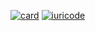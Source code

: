 [![card](https://github-readme-stats.vercel.app/api?username=trackedby&theme=dark)](https://github.com/trackedby/)
[![iuricode](https://github-readme-stats.vercel.app/api/top-langs/?username=trackedby&hide=html&layout=compact&theme=dark)](https://github.com/trackedby/)

